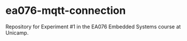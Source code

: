 # ea076-mqtt-connection
Repository for Experiment #1 in the EA076 Embedded Systems course at Unicamp.
